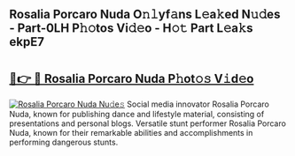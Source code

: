 ## Rosalia Porcaro Nuda O𝚗𝚕yf𝚊ns L𝚎a𝚔ed N𝚞𝚍es - Part-0LH P𝚑𝚘tos Vi𝚍𝚎o - H𝚘𝚝 Part L𝚎a𝚔s ekpE7

# <h2><a href="http://kfej2t.oniu.top/?m=Rosalia+Porcaro+Nuda">🔗👉 🔴 Rosalia Porcaro Nuda P𝚑ot𝚘𝚜 V𝚒d𝚎o</a></h2>

[![Rosalia Porcaro Nuda Nu𝚍e𝚜](https://i.imgur.com/0qMVB7G.gif)](http://kfej2t.oniu.top/?m=Rosalia+Porcaro+Nuda)
Social media innovator Rosalia Porcaro Nuda, known for publishing dance and lifestyle material, consisting of presentations and personal blogs. Versatile stunt performer Rosalia Porcaro Nuda, known for their remarkable abilities and accomplishments in performing dangerous stunts.  
